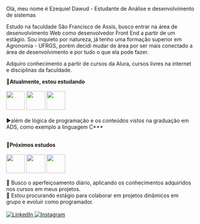Olá, meu nome é Ezequiel Dawud - 
Estudante de Análise e desenvolvimento de sistemas

Estudo na faculdade São Francisco de Assis, busco entrar na área de desenvolvimento Web como desenvolvedor Front End a partir de um estágio. Sou inquieto por natureza, já tenho uma formação superior em Agronomia - UFRGS, porém decidi mudar de área por ser mais conectado a área de desenvolvimento e por tudo o que ela pode fazer.

Adquiro conhecimento a partir de cursos da Alura, cursos livres na internet e disciplinas da faculdade.

**🔽Atualmente, estou estudando**
<br><br>
          <img width="50" heigth="50" src="https://cdn.jsdelivr.net/gh/devicons/devicon/icons/html5/html5-original.svg" />
           <img  width="50" heigth="50" src="https://cdn.jsdelivr.net/gh/devicons/devicon/icons/css3/css3-original.svg" />
          <img width="50" heigth="50" src="https://cdn.jsdelivr.net/gh/devicons/devicon/icons/javascript/javascript-original.svg" />
          <br><br>
 ▶além de lógica de programação e os conteúdos vistos na graduação em ADS, como exemplo a linguagem C***
<br><br>

**🔽Próximos estudos**
<br><br>
            <img width="50" heigth="50" src="https://cdn.jsdelivr.net/gh/devicons/devicon/icons/react/react-original.svg" />
            <img width="50" heigth="50" src="https://cdn.jsdelivr.net/gh/devicons/devicon/icons/vuejs/vuejs-original-wordmark.svg" />
            <img width="50" heigth="50" src="https://cdn.jsdelivr.net/gh/devicons/devicon/icons/nextjs/nextjs-original.svg" />
          
     
🌱 Busco o aperfeiçoamento diário, aplicando os conhecimentos adquiridos nos cursos em meus projetos. <br>
🤝 Estou procurando estágio para colaborar em projetos dinâmicos em grupo e evoluir como programador. <br><br>
<a href="https://www.linkedin.com/in/ezequiel-dawud-979387207/">
![LinkedIn](https://img.shields.io/badge/linkedin-%230077B5.svg?style=for-the-badge&logo=linkedin&logoColor=white)
</a>
<a href="https://www.instagram.com/ezequiel_dawud/">
![Instagram](https://img.shields.io/badge/Instagram-%23E4405F.svg?style=for-the-badge&logo=Instagram&logoColor=white)
</a>


